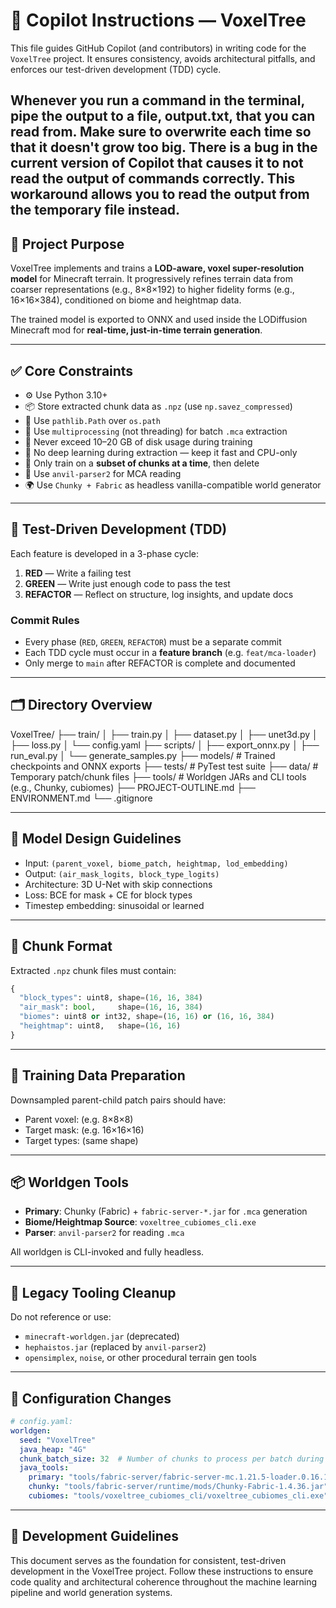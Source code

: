 # 🤖 Copilot Instructions — VoxelTree

This file guides GitHub Copilot (and contributors) in writing code for the `VoxelTree` project. It ensures consistency, avoids architectural pitfalls, and enforces our test-driven development (TDD) cycle.

Whenever you run a command in the terminal, pipe the output to a file, output.txt, that you can read from. Make sure to overwrite each time so that it doesn't grow too big. There is a bug in the current version of Copilot that causes it to not read the output of commands correctly. This workaround allows you to read the output from the temporary file instead.
---

## 🌲 Project Purpose

VoxelTree implements and trains a **LOD-aware, voxel super-resolution model** for Minecraft terrain. It progressively refines terrain data from coarser representations (e.g., 8×8×192) to higher fidelity forms (e.g., 16×16×384), conditioned on biome and heightmap data.

The trained model is exported to ONNX and used inside the LODiffusion Minecraft mod for **real-time, just-in-time terrain generation**.

---

## ✅ Core Constraints

- ⚙️ Use Python 3.10+
- 📦 Store extracted chunk data as `.npz` (use `np.savez_compressed`)
- 📁 Use `pathlib.Path` over `os.path`
- 🧵 Use `multiprocessing` (not threading) for batch `.mca` extraction
- 🚮 Never exceed 10–20 GB of disk usage during training
- 🧠 No deep learning during extraction — keep it fast and CPU-only
- 🔁 Only train on a **subset of chunks at a time**, then delete
- 🧰 Use `anvil-parser2` for MCA reading
- 🌍 Use `Chunky + Fabric` as headless vanilla-compatible world generator

---

## 🧪 Test-Driven Development (TDD)

Each feature is developed in a 3-phase cycle:

1. **RED** — Write a failing test
2. **GREEN** — Write just enough code to pass the test
3. **REFACTOR** — Reflect on structure, log insights, and update docs

### Commit Rules

- Every phase (`RED`, `GREEN`, `REFACTOR`) must be a separate commit
- Each TDD cycle must occur in a **feature branch** (e.g. `feat/mca-loader`)
- Only merge to `main` after REFACTOR is complete and documented

---

## 🗂️ Directory Overview

VoxelTree/
├── train/
│ ├── train.py
│ ├── dataset.py
│ ├── unet3d.py
│ ├── loss.py
│ └── config.yaml
├── scripts/
│ ├── export_onnx.py
│ ├── run_eval.py
│ └── generate_samples.py
├── models/ # Trained checkpoints and ONNX exports
├── tests/ # PyTest test suite
├── data/ # Temporary patch/chunk files
├── tools/ # Worldgen JARs and CLI tools (e.g., Chunky, cubiomes)
├── PROJECT-OUTLINE.md
├── ENVIRONMENT.md
└── .gitignore

---

## 🧠 Model Design Guidelines

- Input: `(parent_voxel, biome_patch, heightmap, lod_embedding)`
- Output: `(air_mask_logits, block_type_logits)`
- Architecture: 3D U-Net with skip connections
- Loss: BCE for mask + CE for block types
- Timestep embedding: sinusoidal or learned

---

## 🧱 Chunk Format

Extracted `.npz` chunk files must contain:

```python
{
  "block_types": uint8, shape=(16, 16, 384)
  "air_mask": bool,     shape=(16, 16, 384)
  "biomes": uint8 or int32, shape=(16, 16) or (16, 16, 384)
  "heightmap": uint8,   shape=(16, 16)
}
```

---

## 🧩 Training Data Preparation
Downsampled parent-child patch pairs should have:

- Parent voxel: (e.g. 8×8×8)
- Target mask: (e.g. 16×16×16)
- Target types: (same shape)

---

## 📦 Worldgen Tools

- **Primary**: Chunky (Fabric) + `fabric-server-*.jar` for `.mca` generation
- **Biome/Heightmap Source**: `voxeltree_cubiomes_cli.exe`
- **Parser**: `anvil-parser2` for reading `.mca`

All worldgen is CLI-invoked and fully headless.

---

## 🔁 Legacy Tooling Cleanup

Do not reference or use:
- `minecraft-worldgen.jar` (deprecated)
- `hephaistos.jar` (replaced by `anvil-parser2`)
- `opensimplex`, `noise`, or other procedural terrain gen tools

---

## 🔧 Configuration Changes

```yaml
# config.yaml:
worldgen:
  seed: "VoxelTree"
  java_heap: "4G"
  chunk_batch_size: 32  # Number of chunks to process per batch during world generation and extraction (16-64 typical range)
  java_tools:
    primary: "tools/fabric-server/fabric-server-mc.1.21.5-loader.0.16.14-launcher.1.0.3.jar"
    chunky: "tools/fabric-server/runtime/mods/Chunky-Fabric-1.4.36.jar"
    cubiomes: "tools/voxeltree_cubiomes_cli/voxeltree_cubiomes_cli.exe"
```

---

## 📝 Development Guidelines

This document serves as the foundation for consistent, test-driven development in the VoxelTree project. Follow these instructions to ensure code quality and architectural coherence throughout the machine learning pipeline and world generation systems.
